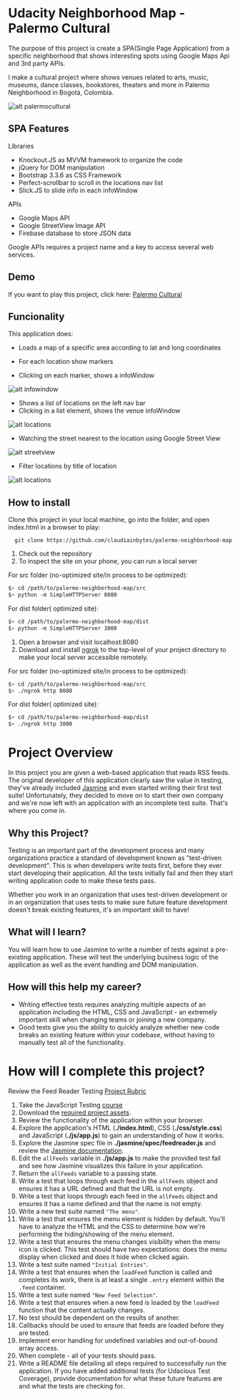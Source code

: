 Udacity Neighborhood Map - Palermo Cultural
===========================================

The purpose of this project is create a SPA(Single Page Application) from a specific neighborhood that shows interesting spots using Google Maps Api and 3rd party APIs.

I make a cultural project where shows venues related to arts, music, museums, dance classes, bookstores, theaters and more in Palermo Neighborhood in Bogotá, Colombia.

![alt palermocultural](https://github.com/claudiainbytes/palermo-neighborhood-map/blob/master/about/screenshot.png)

## SPA Features

Libraries

- Knockout.JS as MVVM framework to organize the code
- jQuery for DOM manipulation
- Bootstrap 3.3.6 as CSS Framework
- Perfect-scrollbar to scroll in the locations nav list
- Slick.JS to slide info in each infoWindow

APIs

- Google Maps API
- Google StreetView Image API
- Firebase database to store JSON data

Google APIs requires a project name and a key to access several web services.

## Demo

If you want to play this project, click here: [Palermo Cultural ](https://claudiainbytes.github.io/palermo-neighborhood-map/src)

## Funcionality

This application does:

- Loads a map of a specific area according to lat and long coordinates
- For each location show markers

- Clicking on each marker, shows a infoWindow

![alt infowindow](https://github.com/claudiainbytes/palermo-neighborhood-map/blob/master/about/screenshot1.png)

- Shows a list of locations on the left nav bar
- Clicking in a list element, shows the venue infoWindow

![alt locations](https://github.com/claudiainbytes/palermo-neighborhood-map/blob/master/about/screenshot2.png)

- Watching the street nearest to the location using Google Street View

![alt streetview](https://github.com/claudiainbytes/palermo-neighborhood-map/blob/master/about/screenshot3.png)

- Filter locations by title of location

![alt locations](https://github.com/claudiainbytes/palermo-neighborhood-map/blob/master/about/screenshot4.png)




## How to install

Clone this project in your local machine, go into the folder, and open index.html in a browser to play:
```
  git clone https://github.com/claudiainbytes/palermo-neighborhood-map

```

1. Check out the repository
1. To inspect the site on your phone, you can run a local server

For src folder (no-optimized site/in process to be optimized):

  ```bash
  $> cd /path/to/palermo-neighborhood-map/src
  $> python -m SimpleHTTPServer 8080
  ```

For dist folder( optimized site):

  ```bash
  $> cd /path/to/palermo-neighborhood-map/dist
  $> python -m SimpleHTTPServer 3000
  ```

1. Open a browser and visit localhost:8080
2. Download and install [ngrok](https://ngrok.com/) to the top-level of your project directory to make your local server accessible remotely.

For src folder (no-optimized site/in process to be optimized):
  ```bash
  $> cd /path/to/palermo-neighborhood-map/src
  $> ./ngrok http 8080
  ```

For dist folder( optimized site):

  ```bash
  $> cd /path/to/palermo-neighborhood-map/dist
  $> ./ngrok http 3000
  ```
# Project Overview

In this project you are given a web-based application that reads RSS feeds. The original developer of this application clearly saw the value in testing, they've already included [Jasmine](http://jasmine.github.io/) and even started writing their first test suite! Unfortunately, they decided to move on to start their own company and we're now left with an application with an incomplete test suite. That's where you come in.


## Why this Project?

Testing is an important part of the development process and many organizations practice a standard of development known as "test-driven development". This is when developers write tests first, before they ever start developing their application. All the tests initially fail and then they start writing application code to make these tests pass.

Whether you work in an organization that uses test-driven development or in an organization that uses tests to make sure future feature development doesn't break existing features, it's an important skill to have!


## What will I learn?

You will learn how to use Jasmine to write a number of tests against a pre-existing application. These will test the underlying business logic of the application as well as the event handling and DOM manipulation.


## How will this help my career?

* Writing effective tests requires analyzing multiple aspects of an application including the HTML, CSS and JavaScript - an extremely important skill when changing teams or joining a new company.
* Good tests give you the ability to quickly analyze whether new code breaks an existing feature within your codebase, without having to manually test all of the functionality.


# How will I complete this project?

Review the Feed Reader Testing [Project Rubric](https://review.udacity.com/#!/projects/3442558598/rubric)

1. Take the JavaScript Testing [course](https://www.udacity.com/course/ud549)
2. Download the [required project assets](http://github.com/udacity/frontend-nanodegree-feedreader).
3. Review the functionality of the application within your browser.
4. Explore the application's HTML (**./index.html**), CSS (**./css/style.css**) and JavaScript (**./js/app.js**) to gain an understanding of how it works.
5. Explore the Jasmine spec file in **./jasmine/spec/feedreader.js** and review the [Jasmine documentation](http://jasmine.github.io).
6. Edit the `allFeeds` variable in **./js/app.js** to make the provided test fail and see how Jasmine visualizes this failure in your application.
7. Return the `allFeeds` variable to a passing state.
8. Write a test that loops through each feed in the `allFeeds` object and ensures it has a URL defined and that the URL is not empty.
9. Write a test that loops through each feed in the `allFeeds` object and ensures it has a name defined and that the name is not empty.
10. Write a new test suite named `"The menu"`.
11. Write a test that ensures the menu element is hidden by default. You'll have to analyze the HTML and the CSS to determine how we're performing the hiding/showing of the menu element.
12. Write a test that ensures the menu changes visibility when the menu icon is clicked. This test should have two expectations: does the menu display when clicked and does it hide when clicked again.
13. Write a test suite named `"Initial Entries"`.
14. Write a test that ensures when the `loadFeed` function is called and completes its work, there is at least a single `.entry` element within the `.feed` container.
15. Write a test suite named `"New Feed Selection"`.
16. Write a test that ensures when a new feed is loaded by the `loadFeed` function that the content actually changes.
17. No test should be dependent on the results of another.
18. Callbacks should be used to ensure that feeds are loaded before they are tested.
19. Implement error handling for undefined variables and out-of-bound array access.
20. When complete - all of your tests should pass.
21. Write a README file detailing all steps required to successfully run the application. If you have added additional tests (for Udacious Test Coverage),  provide documentation for what these future features are and what the tests are checking for.
